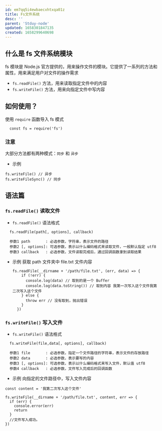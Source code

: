 ```yaml
---
id: em7qq5i4ewbaecxhtxqa01z
title: Fs文件系统
desc: ''
parent: 'Stduy-node'
updated: 1658301847135
created: 1658299640698
---
```

## 什么是 fs 文件系统模块
fs 模块是 Node.js 官方提供的，用来操作文件的模块。它提供了一系列的方法和属性，用来满足用户对文件的操作需求

- `fs.readFile()` 方法，用来读取指定文件中的内容
- `fs.writeFile()` 方法，用来向指定文件中写内容

## 如何使用？
使用 `require` 函数导入 fs 模式

```
  const fs = require('fs')
```

### 注意
大部分方法都有两种模式：`同步` 和 `异步`
- 示例
```
fs.writeFile() // 异步
fs.writeFileSync() // 同步
```

## 语法篇

### `fs.readFile()` 读取文件
- `fs.readFile()` 语法格式
```
  fs.readFile(path[, options], callback)

  参数1 path       : 必选参数，字符串，表示文件的路径
  参数2 [, options]: 可选参数，表示以什么编码格式来读取文件，一般默认指定 utf8
  参数3 callback   : 必选参数，文件读取完成后，通过回调函数拿到读取结果
```

- 示例
  获取 path 文件夹中 file.txt 文件内容
  ```
  fs.readFile(__dirname + '/path/file.txt', (err, data) => {
      if (!err) {
        console.log(data) // 取到的是一个 Buffer
        console.log(data.toString()) // 取到内容 我第一次写入这个文件我第二次写入这个文件
      } else {
        throw err // 没有取到，抛出错误
      }
    })
  ```

### `fs.writeFile()` 写入文件
- `fs.writeFile()` 语法格式
```
  fs.writeFile(file,data[, options], callback)

  参数1 file       : 必选参数，指定一个文件路径的字符串，表示文件的存放路径
  参数2 data       : 必选参数，表示要写的内容
  参数3 [, options]: 可选参数，表示以什么编码格式来写入文件，默认值 utf8
  参数4 callback   : 必选参数，文件写入完成后的回调函数
```

- 示例
向指定的文件路径中，写入文件内容
```
const content = '我第二次写入这个文件'

fs.writeFile(__dirname + '/path/file.txt', content, err => {
  if (err) {
    console.error(err)
    return
  }
  //文件写入成功。
})
```

